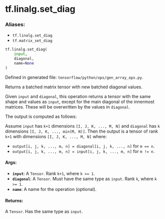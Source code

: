 <div itemscope itemtype="http://developers.google.com/ReferenceObject">
<meta itemprop="name" content="tf.linalg.set_diag" />
<meta itemprop="path" content="Stable" />
</div>

# tf.linalg.set_diag

### Aliases:

* `tf.linalg.set_diag`
* `tf.matrix_set_diag`

``` python
tf.linalg.set_diag(
    input,
    diagonal,
    name=None
)
```



Defined in generated file: `tensorflow/python/ops/gen_array_ops.py`.

Returns a batched matrix tensor with new batched diagonal values.

Given `input` and `diagonal`, this operation returns a tensor with the
same shape and values as `input`, except for the main diagonal of the
innermost matrices.  These will be overwritten by the values in `diagonal`.

The output is computed as follows:

Assume `input` has `k+1` dimensions `[I, J, K, ..., M, N]` and `diagonal` has
`k` dimensions `[I, J, K, ..., min(M, N)]`.  Then the output is a
tensor of rank `k+1` with dimensions `[I, J, K, ..., M, N]` where:

  * `output[i, j, k, ..., m, n] = diagonal[i, j, k, ..., n]` for `m == n`.
  * `output[i, j, k, ..., m, n] = input[i, j, k, ..., m, n]` for `m != n`.

#### Args:

* <b>`input`</b>: A `Tensor`. Rank `k+1`, where `k >= 1`.
* <b>`diagonal`</b>: A `Tensor`. Must have the same type as `input`.
    Rank `k`, where `k >= 1`.
* <b>`name`</b>: A name for the operation (optional).


#### Returns:

A `Tensor`. Has the same type as `input`.